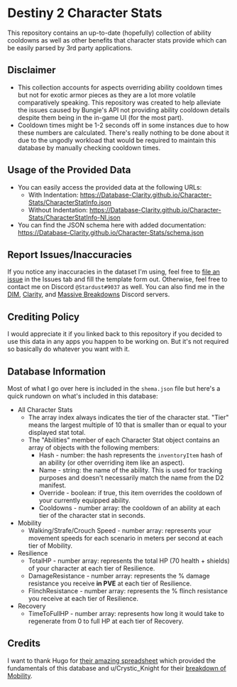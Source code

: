 # Destiny 2 Character Stats

This repository contains an up-to-date (hopefully) collection of ability cooldowns as well as other benefits that character stats provide which can be easily parsed by 3rd party applications.

## Disclaimer

- This collection accounts for aspects overriding ability cooldown times but not for exotic armor pieces as they are a lot more volatile comparatively speaking. This repository was created to help alleviate the issues caused by Bungie's API not providing ability cooldown details despite them being in the in-game UI (for the most part).
- Cooldown times might be 1-2 seconds off in some instances due to how these numbers are calculated. There's really nothing to be done about it due to the ungodly workload that would be required to maintain this database by manually checking cooldown times.

## Usage of the Provided Data

- You can easily access the provided data at the following URLs:
  - With Indentation: <https://Database-Clarity.github.io/Character-Stats/CharacterStatInfo.json>
  - Without Indentation: <https://Database-Clarity.github.io/Character-Stats/CharacterStatInfo-NI.json>
- You can find the JSON schema here with added documentation: <https://Database-Clarity.github.io/Character-Stats/schema.json>

## Report Issues/Inaccuracies

If you notice any inaccuracies in the dataset I'm using, feel free to [file an issue](https://github.com/Database-Clarity/Character-Stats/issues/new/choose) in the Issues tab and fill the template form out.
Otherwise, feel free to contact me on Discord `@Stardust#9037` as well. You can also find me in the [DIM](https://discordapp.com/invite/UK2GWC7), [Clarity](https://d2clarity.page.link/discord), and [Massive Breakdowns](https://discord.gg/TheyfeQ) Discord servers.

## Crediting Policy

I would appreciate it if you linked back to this repository if you decided to use this data in any apps you happen to be working on. But it's not required so basically do whatever you want with it.

## Database Information

Most of what I go over here is included in the `shema.json` file but here's a quick rundown on what's included in this database:

- All Character Stats
  - The array index always indicates the tier of the character stat. "Tier" means the largest multiple of 10 that is smaller than or equal to your displayed stat total.
  - The "Abilities" member of each Character Stat object contains an array of objects with the following members:
    - Hash - number: the hash represents the `inventoryItem` hash of an ability (or other overriding item like an aspect).
    - Name - string: the name of the ability. This is used for tracking purposes and doesn't necessarily match the name from the D2 manifest.
    - Override - boolean: if true, this item overrides the cooldown of your currently equipped ability.
    - Cooldowns - number array: the cooldown of an ability at each tier of the character stat in seconds.
- Mobility
  - Walking/Strafe/Crouch Speed - number array: represents your movement speeds for each scenario in meters per second at each tier of Mobility.
- Resilience
  - TotalHP - number array: represents the total HP (70 health + shields) of your character at each tier of Resilience.
  - DamageResistance - number array: represents the % damage resistance you receive **in PVE** at each tier of Resilience.
  - FlinchResistance - number array: represents the % flinch resistance you receive at each tier of Resilience.
- Recovery
  - TimeToFullHP - number array: represents how long it would take to regenerate from 0 to full HP at each tier of Recovery.

## Credits

I want to thank Hugo for [their amazing spreadsheet](https://docs.google.com/spreadsheets/d/1LgOPdcdEmRvDxFq1ZgJkR9-U6KMsTvYTUSJgkqsLIqs/) which provided the fundamentals of this database and u/Crystic_Knight for their [breakdown of Mobility](https://www.reddit.com/r/DestinyTheGame/comments/ejw37c/breakdown_of_mobility_ultimate_edition/).
